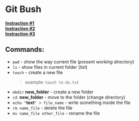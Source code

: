# Git Bush
[**Instraction #1**](https://www.atlassian.com/ru/git/tutorials/git-bash)\
[**Instraction #2**](https://habr.com/ru/company/ruvds/blog/445270/)\
[**Instraction #3**](https://tproger.ru/translations/bash-cheatsheet/)
## Commands:
* `pwd` - show the way current file (_present working directory_)
* `ls` - show files in current folder (_list_)
* `touch` - create a new file
    > example: `touch to-do.txt`
* `mkdir` **new_folder** - create a new folder
* `cd `**new_folder** - move to the folder (change directory)
* `echo "`**text**`" > file_name` - write something inside the file
* `rm name_file` - delete the file
* `mv name_file other_file` - rename the file